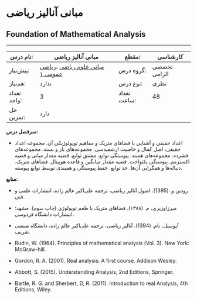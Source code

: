 # مبانی آنالیز ریاضی
## Foundation of Mathematical Analysis
_______________________________________________________________________________
| نام درس:    | مبانی آنالیز ریاضی                                                                                                               | مقطع:       | کارشناسی     |
| ----------- | -------------------------------------------------------------------------------------------------------------------------------- | ----------- | ------------ |
| پیش‌نیاز:   | [مبانی علوم ریاضی](../docs/curriculum/base/Foundation-of-Mathematics.md) ،[ریاضی عمومی ۱](../docs/curriculum/base/Calculus-I.md) | گروه درس:   | تخصصی الزامی |
| هم‌نیاز:    | ندارد                                                                                                                            | نوع درس:    | نظری         |
| تعداد واحد: | 3                                                                                                                                | تعداد ساعت: | 48           |
| حل تمرین:   |  دارد                                                                                                                            |             |              |

**سرفصل درس:**


- اعداد حقیقی و آشنایی با فضاهای متریک و مفاهیم توپولوژیکی آن. مجموعه اعداد حقیقی، اصل کمال و خاصیت ارشمیدسی. مجموعه‌های باز و بسته. مجموعه‌های فشرده. مجموعه‌های همبند. پیوستگی توابع. مشتق توابع. قضیه مقدار میانی و قضیه اکسترمم. پیوستگی یکنواخت. قضیه مقدار میانگین و قاعده هوپیتال. فضاهای متریک. دنباله‌ها و همگرایی آن‌ها. حد توابع. حفظ پیوستگی و همبندی توسط توابع پیوسته. 

**منابع:**


- رودین و. (1395). اصول آنالیز ریاضی، ترجمه علی‌اکبر عالم زاده،  انتشارات علمی و فنی. 

- میرزاوزیری، م. (۱۳۸۸). فضاهای متریک با طعم توپولوژی (چاپ سوم). مشهد: انتشارات دانشگاه فردوسی.

- آپوستل،  تام. (1394). آنالیز ریاضی، ترجمه علی‌اکبر عالم زاده، دانشگاه صنعتی شریف.

- Rudin, W. (1964). Principles of mathematical analysis (Vol. 3). New York: McGraw-hill.

- Gordon, R. A. (2001). Real analysis: A first course. Addison Wesley.

- Abbott, S. (2015). Understanding Analysis, 2nd  Editions, Springer. 

- Bartle, R. G. and Sherbert, D, R. (2011). Introduction to real Analysis, 4th Editions, Wiley. 
